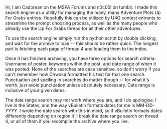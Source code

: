 Hi, I am Cadorean on the MSPA Forums and n0c00l on tumblr. I made this search engine as a utility for managing the many, many Adventure Plots Up For Grabs entries. Hopefully this can be utilized by U4G contest entrants to streamline the prompt choosing process, as well as the many people who already use the Up For Grabs thread for all their other adventures.

To use the search engine simply run the python script by double clicking, and wait for the archive to load -- this should be rather quick. The longest part is fetching each page of thread 4 and loading them to the index.

Once it has finished archiving, you have three options for search criteria: Username of poster, keywords within the post, and date range of when it was posted. None of the searches are case sensitive, so don't worry if you can't remember how Chwoka formatted his text for that one search. Punctuation and spelling in searches do matter though -- for what it's worth, just avoid punctuation unless absolutely necessary. Date range is inclusive of your given dates.

The date range search may not work where you are, and I do apologise. I live in the States, and the way vBulletin formats dates for me is MM-DD-YYYY. I wrote the date search with this in mind, so if vBulletin formats dates differently depending on region it'll break the date range search on thread 4, or all of them if you recompile the archive where you live.
